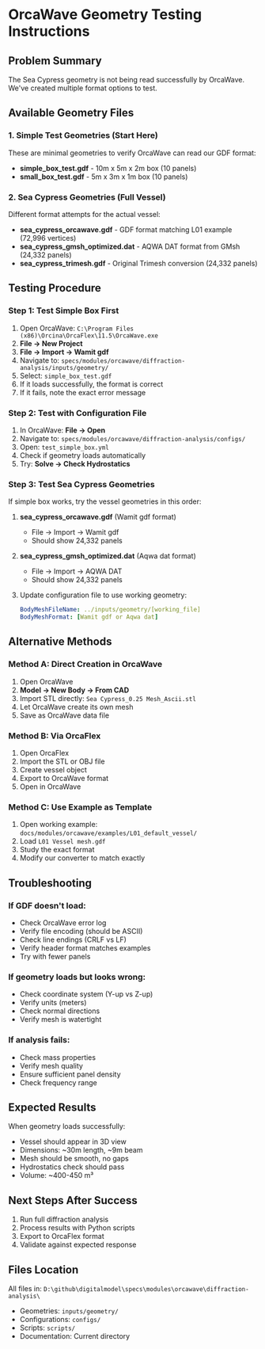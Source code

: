 # OrcaWave Geometry Testing Instructions

## Problem Summary
The Sea Cypress geometry is not being read successfully by OrcaWave. We've created multiple format options to test.

## Available Geometry Files

### 1. Simple Test Geometries (Start Here)
These are minimal geometries to verify OrcaWave can read our GDF format:

- **simple_box_test.gdf** - 10m x 5m x 2m box (10 panels)
- **small_box_test.gdf** - 5m x 3m x 1m box (10 panels)

### 2. Sea Cypress Geometries (Full Vessel)
Different format attempts for the actual vessel:

- **sea_cypress_orcawave.gdf** - GDF format matching L01 example (72,996 vertices)
- **sea_cypress_gmsh_optimized.dat** - AQWA DAT format from GMsh (24,332 panels)
- **sea_cypress_trimesh.gdf** - Original Trimesh conversion (24,332 panels)

## Testing Procedure

### Step 1: Test Simple Box First
1. Open OrcaWave: `C:\Program Files (x86)\Orcina\OrcaFlex\11.5\OrcaWave.exe`
2. **File → New Project**
3. **File → Import → Wamit gdf**
4. Navigate to: `specs/modules/orcawave/diffraction-analysis/inputs/geometry/`
5. Select: `simple_box_test.gdf`
6. If it loads successfully, the format is correct
7. If it fails, note the exact error message

### Step 2: Test with Configuration File
1. In OrcaWave: **File → Open**
2. Navigate to: `specs/modules/orcawave/diffraction-analysis/configs/`
3. Open: `test_simple_box.yml`
4. Check if geometry loads automatically
5. Try: **Solve → Check Hydrostatics**

### Step 3: Test Sea Cypress Geometries
If simple box works, try the vessel geometries in this order:

1. **sea_cypress_orcawave.gdf** (Wamit gdf format)
   - File → Import → Wamit gdf
   - Should show 24,332 panels

2. **sea_cypress_gmsh_optimized.dat** (Aqwa dat format)
   - File → Import → AQWA DAT
   - Should show 24,332 panels

3. Update configuration file to use working geometry:
   ```yaml
   BodyMeshFileName: ../inputs/geometry/[working_file]
   BodyMeshFormat: [Wamit gdf or Aqwa dat]
   ```

## Alternative Methods

### Method A: Direct Creation in OrcaWave
1. Open OrcaWave
2. **Model → New Body → From CAD**
3. Import STL directly: `Sea Cypress_0.25 Mesh_Ascii.stl`
4. Let OrcaWave create its own mesh
5. Save as OrcaWave data file

### Method B: Via OrcaFlex
1. Open OrcaFlex
2. Import the STL or OBJ file
3. Create vessel object
4. Export to OrcaWave format
5. Open in OrcaWave

### Method C: Use Example as Template
1. Open working example: `docs/modules/orcawave/examples/L01_default_vessel/`
2. Load `L01 Vessel mesh.gdf` 
3. Study the exact format
4. Modify our converter to match exactly

## Troubleshooting

### If GDF doesn't load:
- Check OrcaWave error log
- Verify file encoding (should be ASCII)
- Check line endings (CRLF vs LF)
- Verify header format matches examples
- Try with fewer panels

### If geometry loads but looks wrong:
- Check coordinate system (Y-up vs Z-up)
- Verify units (meters)
- Check normal directions
- Verify mesh is watertight

### If analysis fails:
- Check mass properties
- Verify mesh quality
- Ensure sufficient panel density
- Check frequency range

## Expected Results

When geometry loads successfully:
- Vessel should appear in 3D view
- Dimensions: ~30m length, ~9m beam
- Mesh should be smooth, no gaps
- Hydrostatics check should pass
- Volume: ~400-450 m³

## Next Steps After Success

1. Run full diffraction analysis
2. Process results with Python scripts
3. Export to OrcaFlex format
4. Validate against expected response

## Files Location
All files in: `D:\github\digitalmodel\specs\modules\orcawave\diffraction-analysis\`
- Geometries: `inputs/geometry/`
- Configurations: `configs/`
- Scripts: `scripts/`
- Documentation: Current directory